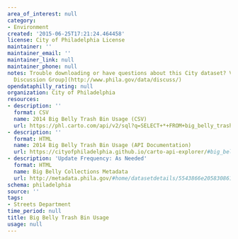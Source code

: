 ```yaml
---
area_of_interest: null
category:
- Environment
created: '2015-06-25T17:21:24.464458'
license: City of Philadelphia License
maintainer: ''
maintainer_email: ''
maintainer_link: null
maintainer_phone: null
notes: Trouble downloading or have questions about this City dataset? Visit the [OpenDataPhilly
  Discussion Group](http://www.phila.gov/data/discuss/)
opendataphilly_rating: null
organization: City of Philadelphia
resources:
- description: ''
  format: CSV
  name: 2014 Big Belly Trash Bin Usage (CSV)
  url: https://phl.carto.com/api/v2/sql?q=SELECT+*+FROM+big_belly_trash_bin_usage&filename=big_belly_trash_bin_usage&format=csv&skipfields=cartodb_id,the_geom,the_geom_webmercator
- description: ''
  format: HTML
  name: 2014 Big Belly Trash Bin Usage (API Documentation)
  url: https://cityofphiladelphia.github.io/carto-api-explorer/#big_belly_trash_bin_usage
- description: 'Update Frequency: As Needed'
  format: HTML
  name: Big Belly Collections Metadata
  url: http://metadata.phila.gov/#home/datasetdetails/5543866e20583086178c4f1e/
schema: philadelphia
source: ''
tags:
- Streets Department
time_period: null
title: Big Belly Trash Bin Usage
usage: null
---
```

